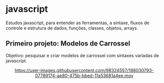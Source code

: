 
# javascript



Estudos javascript, para entender as ferramentas, a sintaxe, fluxos de controle e estrutura de dados, funções, classes, objetos, arrays.

## Primeiro projeto: Modelos de Carrossel

Objetivo: pesquisar e criar modelos de carrossel com sintaxes variadas de javascript.

<div align='center'>

https://user-images.githubusercontent.com/98324557/188030793-07789174-ae80-475b-bbed-11a53681a4ee.mov

</div>
